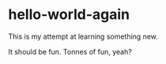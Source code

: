 # hello-world-again
This is my attempt at learning something new. 

It should be fun. Tonnes of fun, yeah?
